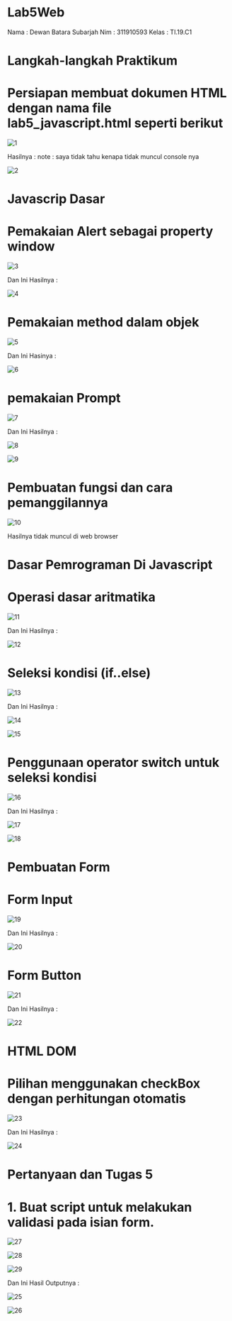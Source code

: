 # Lab5Web 

Nama : Dewan Batara Subarjah 
Nim : 311910593
Kelas : TI.19.C1

# Langkah-langkah Praktikum

# Persiapan membuat dokumen HTML dengan nama file lab5_javascript.html seperti berikut

![1](https://user-images.githubusercontent.com/56387936/116592215-f3a02e80-a949-11eb-9f53-38d54596c459.JPG)

Hasilnya : note : saya tidak tahu kenapa tidak muncul console nya

![2](https://user-images.githubusercontent.com/56387936/116592332-16324780-a94a-11eb-8740-58e4926007f4.JPG)

# Javascrip Dasar

# Pemakaian Alert sebagai property window

![3](https://user-images.githubusercontent.com/56387936/116592459-3a8e2400-a94a-11eb-907a-20b76f03f071.JPG)

Dan Ini Hasilnya :

![4](https://user-images.githubusercontent.com/56387936/116592492-47127c80-a94a-11eb-8bd5-f008da141bd2.JPG)

# Pemakaian method dalam objek

![5](https://user-images.githubusercontent.com/56387936/116592600-60b3c400-a94a-11eb-92e9-8dd551d7f2ea.JPG)

Dan Ini Hasinya :

![6](https://user-images.githubusercontent.com/56387936/116592673-75905780-a94a-11eb-871a-f1dbee8853ab.JPG)

# pemakaian Prompt

![7](https://user-images.githubusercontent.com/56387936/116592804-9a84ca80-a94a-11eb-9efb-0c26f05c5e7d.JPG)

Dan Ini Hasilnya :

![8](https://user-images.githubusercontent.com/56387936/116592851-ad979a80-a94a-11eb-9321-3f64972bd072.JPG)

![9](https://user-images.githubusercontent.com/56387936/116592929-c3a55b00-a94a-11eb-8187-0cfd7d10f79d.JPG)

# Pembuatan fungsi dan cara pemanggilannya

![10](https://user-images.githubusercontent.com/56387936/116593065-e5064700-a94a-11eb-9990-6611cf1abe15.JPG)

Hasilnya tidak muncul di web browser

# Dasar Pemrograman Di Javascript

# Operasi dasar aritmatika

![11](https://user-images.githubusercontent.com/56387936/116593166-023b1580-a94b-11eb-8cbc-ac665615f8df.JPG)

Dan Ini Hasilnya :

![12](https://user-images.githubusercontent.com/56387936/116593239-12eb8b80-a94b-11eb-9880-df0a254c0626.JPG)

# Seleksi kondisi (if..else)

![13](https://user-images.githubusercontent.com/56387936/116593323-28f94c00-a94b-11eb-8b4c-e5d09368f1f5.JPG)

Dan Ini Hasilnya :

![14](https://user-images.githubusercontent.com/56387936/116593401-40383980-a94b-11eb-836e-a98a8c8e2f69.JPG)

![15](https://user-images.githubusercontent.com/56387936/116593420-44fced80-a94b-11eb-9552-86dc7e26ccf8.JPG)

# Penggunaan operator switch untuk seleksi kondisi

![16](https://user-images.githubusercontent.com/56387936/116593546-665dd980-a94b-11eb-9c7e-7362b9eb7687.JPG)

Dan Ini Hasilnya :

![17](https://user-images.githubusercontent.com/56387936/116593690-8db4a680-a94b-11eb-99a1-31cce0fa7397.JPG)

![18](https://user-images.githubusercontent.com/56387936/116593703-91e0c400-a94b-11eb-9f24-b6692d0b1481.JPG)

# Pembuatan Form

# Form Input

![19](https://user-images.githubusercontent.com/56387936/116593780-ab820b80-a94b-11eb-88c4-48ac1b430e49.JPG)

Dan Ini Hasilnya :

![20](https://user-images.githubusercontent.com/56387936/116593875-c5bbe980-a94b-11eb-96f1-f04864bd7b99.JPG)

# Form Button

![21](https://user-images.githubusercontent.com/56387936/116593939-dbc9aa00-a94b-11eb-948e-6044b2a3a87e.JPG)

Dan Ini Hasilnya :

![22](https://user-images.githubusercontent.com/56387936/116594021-f7cd4b80-a94b-11eb-989b-96bbbe9245d4.JPG)

# HTML DOM

# Pilihan menggunakan checkBox dengan perhitungan otomatis

![23](https://user-images.githubusercontent.com/56387936/116594116-129fc000-a94c-11eb-9f82-7e51a7f3ad7a.JPG)

Dan Ini Hasilnya :

![24](https://user-images.githubusercontent.com/56387936/116594181-20554580-a94c-11eb-85ab-06ae799560ad.JPG)

# Pertanyaan dan Tugas 5 

# 1. Buat script untuk melakukan validasi pada isian form.

![27](https://user-images.githubusercontent.com/56387936/116594362-50044d80-a94c-11eb-9f71-ebc0859c2541.JPG)

![28](https://user-images.githubusercontent.com/56387936/116594379-55619800-a94c-11eb-8fc7-7aaecf8abefc.JPG)

![29](https://user-images.githubusercontent.com/56387936/116594389-5a264c00-a94c-11eb-8640-caba0e1d9ecb.JPG)

Dan Ini Hasil Outputnya :

![25](https://user-images.githubusercontent.com/56387936/116594507-7c1fce80-a94c-11eb-889f-151a9cecc5f5.JPG)

![26](https://user-images.githubusercontent.com/56387936/116594532-8346dc80-a94c-11eb-96e1-3e9b65cba678.JPG)
